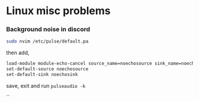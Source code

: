 # Linux misc problems

### Background noise in discord

```bash
sudo nvim /etc/pulse/default.pa
```

then add,

```bash
load-module module-echo-cancel source_name=noechosource sink_name=noechosink
set-default-source noechosource
set-default-sink noechosink
```

save, exit and run `pulseaudio -k`

\`\`

